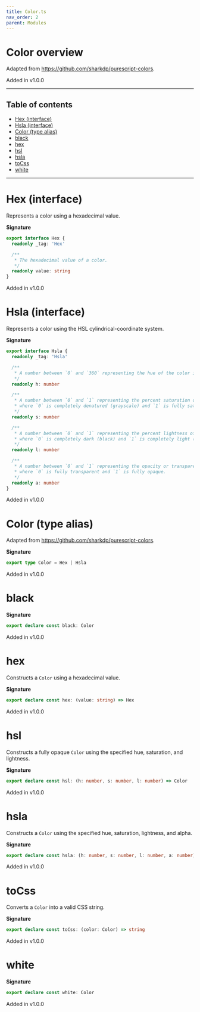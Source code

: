 ```yaml
---
title: Color.ts
nav_order: 2
parent: Modules
---
```


# Color overview

Adapted from https://github.com/sharkdp/purescript-colors.

Added in v1.0.0

---

<h2 class="text-delta">Table of contents</h2>

- [Hex (interface)](#hex-interface)
- [Hsla (interface)](#hsla-interface)
- [Color (type alias)](#color-type-alias)
- [black](#black)
- [hex](#hex)
- [hsl](#hsl)
- [hsla](#hsla)
- [toCss](#tocss)
- [white](#white)

---

# Hex (interface)

Represents a color using a hexadecimal value.

**Signature**

```ts
export interface Hex {
  readonly _tag: 'Hex'

  /**
   * The hexadecimal value of a color.
   */
  readonly value: string
}
```

Added in v1.0.0

# Hsla (interface)

Represents a color using the HSL cylindrical-coordinate system.

**Signature**

```ts
export interface Hsla {
  readonly _tag: 'Hsla'

  /**
   * A number between `0` and `360` representing the hue of the color in degrees.
   */
  readonly h: number

  /**
   * A number between `0` and `1` representing the percent saturation of the color
   * where `0` is completely denatured (grayscale) and `1` is fully saturated (full color).
   */
  readonly s: number

  /**
   * A number between `0` and `1` representing the percent lightness of the color
   * where `0` is completely dark (black) and `1` is completely light (white).
   */
  readonly l: number

  /**
   * A number between `0` and `1` representing the opacity or transparency of the color
   * where `0` is fully transparent and `1` is fully opaque.
   */
  readonly a: number
}
```

Added in v1.0.0

# Color (type alias)

Adapted from https://github.com/sharkdp/purescript-colors.

**Signature**

```ts
export type Color = Hex | Hsla
```

Added in v1.0.0

# black

**Signature**

```ts
export declare const black: Color
```

Added in v1.0.0

# hex

Constructs a `Color` using a hexadecimal value.

**Signature**

```ts
export declare const hex: (value: string) => Hex
```

Added in v1.0.0

# hsl

Constructs a fully opaque `Color` using the specified hue, saturation, and lightness.

**Signature**

```ts
export declare const hsl: (h: number, s: number, l: number) => Color
```

Added in v1.0.0

# hsla

Constructs a `Color` using the specified hue, saturation, lightness, and alpha.

**Signature**

```ts
export declare const hsla: (h: number, s: number, l: number, a: number) => Hsla
```

Added in v1.0.0

# toCss

Converts a `Color` into a valid CSS string.

**Signature**

```ts
export declare const toCss: (color: Color) => string
```

Added in v1.0.0

# white

**Signature**

```ts
export declare const white: Color
```

Added in v1.0.0
